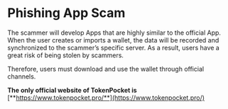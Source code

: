# Phishing App Scam

The scammer will develop Apps that are highly similar to the official App. When the user creates or imports a wallet, the data will be recorded and synchronized to the scammer’s specific server. As a result, users have a great risk of being stolen by scammers.

Therefore, users must download and use the wallet through official channels.&#x20;

**The only official website of TokenPocket is** [**https://www.tokenpocket.pro/**](https://www.tokenpocket.pro/)
